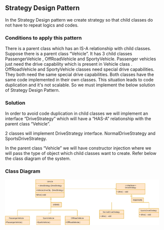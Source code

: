 ## Strategy Design Pattern

In the Strategy Design pattern we create strategy so that child classes do not have to repeat logics and codes.

### Conditions to apply this pattern

There is a parent class which has an IS-A relationship with child classes.
Suppose there is a parent class “Vehicle”. It has 3 child classes PassengerVehicle , OffRoadVehicle and SportyVehicle.
Passenger vehicles just need the drive capability which is present in Vehicle class .
OffRoadVehicle and SportyVehicle classes need special drive capabilities. They both need the same special drive capabilities. Both classes have the same code implemented in their own classes.
This situation leads to code duplication and it's not scalable. So we must implement the below solution of Strategy Design Pattern.

### Solution

In order to avoid code duplication in child classes we will implement an interface “DriveStrategy” which will have a “HAS-A” relationship with the parent class “Vehicle”.

2 classes will implement DriveStrategy interface. NormalDriveStrategy and SportsDriveStrategy.

In the parent class “Vehicle” we will have constructor injection where we will pass the type of object which child classes want to create. Refer below the class diagram of the system.

### Class Diagram

![alt text](https://github.com/PiyushSharma99/System-Design-Patterns/blob/main/StrategyPattern/StrategyDesign.png)
